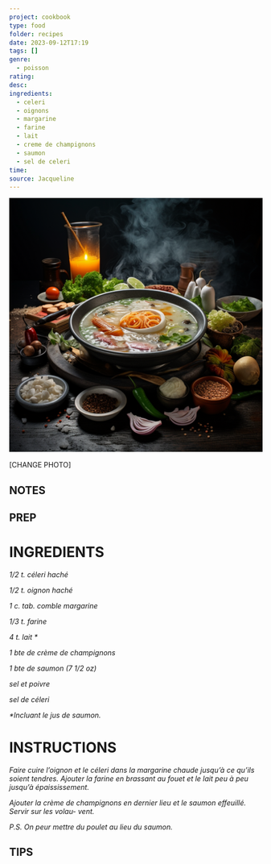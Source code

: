 ```yaml
---
project: cookbook
type: food
folder: recipes
date: 2023-09-12T17:19
tags: []
genre:
  - poisson
rating: 
desc: 
ingredients:
  - celeri
  - oignons
  - margarine
  - farine
  - lait
  - creme de champignons
  - saumon
  - sel de celeri
time: 
source: Jacqueline
---
```


![IMAGE](_default.png)


[CHANGE PHOTO]


## NOTES




## PREP


# INGREDIENTS

_1/2 t. céleri haché_

_1/2 t. oignon haché_

_1 c. tab. comble margarine_

_1/3 t. farine_

_4 t. lait *_

_1 bte de crème de champignons_

_1 bte de saumon (7 1/2 oz)_

_sel et poivre_

_sel de céleri_

_*Incluant le jus de saumon._


# INSTRUCTIONS

_Faire cuire l’oignon et le céleri dans la margarine_
_chaude jusqu’à ce qu’ils soient tendres._
_Ajouter la farine en brassant au fouet et le_
_lait peu à peu jusqu’à épaississement._

_Ajouter la crème de champignons en dernier_
_lieu et le saumon effeuillé. Servir sur les volau-_
_vent._

_P.S. On peur mettre du poulet au lieu du_
_saumon._



## TIPS




